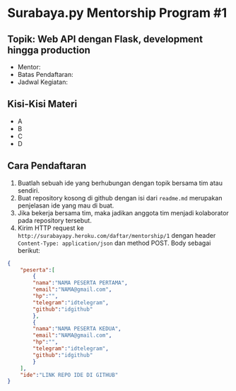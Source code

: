 # Surabaya.py Mentorship Program #1
## Topik: Web API dengan Flask, development hingga production

* Mentor: 
* Batas Pendaftaran:
* Jadwal Kegiatan:

## Kisi-Kisi Materi

* A
* B
* C
* D

## Cara Pendaftaran

1. Buatlah sebuah ide yang berhubungan dengan topik bersama tim atau sendiri.
1. Buat repository kosong di github dengan isi dari `readme.md` merupakan penjelasan ide yang mau di buat.
1. Jika bekerja bersama tim, maka jadikan anggota tim menjadi kolaborator pada repository tersebut.
1. Kirim HTTP request ke `http://surabayapy.heroku.com/daftar/mentorship/1` dengan header `Content-Type: application/json` dan method POST. Body sebagai berikut:

```json
{
	"peserta":[
		{
		"nama":"NAMA PESERTA PERTAMA",
		"email":"NAMA@gmail.com",
		"hp":"",
		"telegram":"idtelegram",
		"github":"idgithub"
		},
		{
		"nama":"NAMA PESERTA KEDUA",
		"email":"NAMA@gmail.com",
		"hp":"",
		"telegram":"idtelegram",
		"github":"idgithub"
		}
	],
	"ide":"LINK REPO IDE DI GITHUB"
}
```

